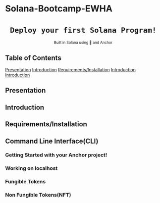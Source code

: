 # Solana-Bootcamp-EWHA

<div align="center">
  <h1>
    <code>Deploy your first Solana Program!</code>
  </h1>

  
   <sub>
    Built in Solana using 🦀 and Anchor 
     
  </sub>
  
</div>

## Table of Contents

[Presentation](#presentation) 
[Introduction](#introduction) 
[Requirements/Installation](#requirements/installation) 
[Introduction](#introduction) 
[Introduction](#introduction) 
## **Presentation**

## **Introduction**

## **Requirements/Installation**

## **Command Line Interface(CLI)**

### **Getting Started with your Anchor project!**

### **Working on localhost**

### **Fungible Tokens**

### **Non Fungible Tokens(NFT)**

